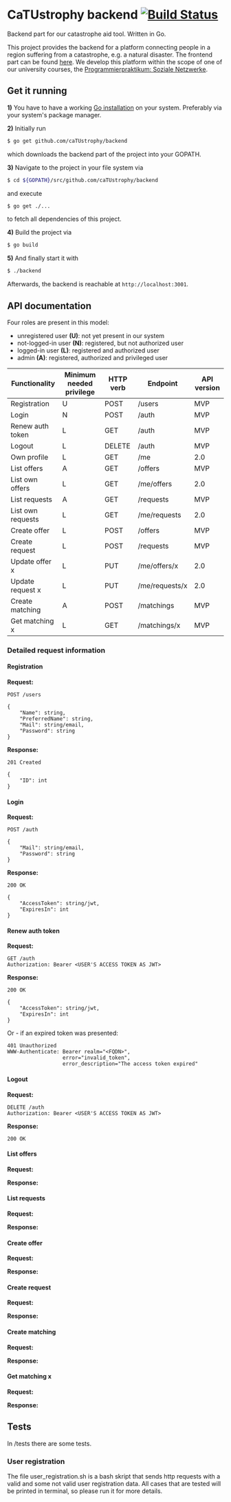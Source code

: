 # CaTUstrophy backend [![Build Status](https://travis-ci.org/caTUstrophy/backend.svg?branch=master)](https://travis-ci.org/caTUstrophy/backend)

Backend part for our catastrophe aid tool. Written in Go.

This project provides the backend for a platform connecting people in a region suffering from a catastrophe, e.g. a natural disaster. The frontend part can be found [here](https://github.com/caTUstrophy/frontend). We develop this platform within the scope of one of our university courses, the [Programmierpraktikum: Soziale Netzwerke](https://www.cit.tu-berlin.de/menue/teaching/sommersemester_16/programmierpraktikum_soziale_netzwerke_ppsn/).

## Get it running

**1)** You have to have a working [Go installation](https://golang.org/doc/install) on your system. Preferably via your system's package manager.

**2)** Initially run
```bash
$ go get github.com/caTUstrophy/backend
```
which downloads the backend part of the project into your GOPATH.

**3)** Navigate to the project in your file system via
```bash
$ cd ${GOPATH}/src/github.com/caTUstrophy/backend
```
and execute
```bash
$ go get ./...
```
to fetch all dependencies of this project.

**4)** Build the project via
```bash
$ go build
```

**5)** And finally start it with
```bash
$ ./backend
```

Afterwards, the backend is reachable at `http://localhost:3001`.


## API documentation

Four roles are present in this model:
* unregistered user **(U)**: not yet present in our system
* not-logged-in user **(N)**: registered, but not authorized user
* logged-in user **(L)**: registered and authorized user
* admin **(A)**: registered, authorized and privileged user

| Functionality     | Minimum needed privilege | HTTP verb | Endpoint       | API version |
| ----------------- | ------------------------ | --------- | -------------- | ----------- |
| Registration      | U                        | POST      | /users         | MVP         |
| Login             | N                        | POST      | /auth          | MVP         |
| Renew auth token  | L                        | GET       | /auth          | MVP         |
| Logout            | L                        | DELETE    | /auth          | MVP         |
| Own profile       | L                        | GET       | /me            | 2.0         |
| List offers       | A                        | GET       | /offers        | MVP         |
| List own offers   | L                        | GET       | /me/offers     | 2.0         |
| List requests     | A                        | GET       | /requests      | MVP         |
| List own requests | L                        | GET       | /me/requests   | 2.0         |
| Create offer      | L                        | POST      | /offers        | MVP         |
| Create request    | L                        | POST      | /requests      | MVP         |
| Update offer x    | L                        | PUT       | /me/offers/x   | 2.0         |
| Update request x  | L                        | PUT       | /me/requests/x | 2.0         |
| Create matching   | A                        | POST      | /matchings     | MVP         |
| Get matching x    | L                        | GET       | /matchings/x   | MVP         |


### Detailed request information

#### Registration

**Request:**

```
POST /users

{
    "Name": string,
    "PreferredName": string,
    "Mail": string/email,
    "Password": string
}
```

**Response:**

```
201 Created

{
    "ID": int
}
```

#### Login

**Request:**

```
POST /auth

{
    "Mail": string/email,
    "Password": string
}
```

**Response:**

```
200 OK

{
    "AccessToken": string/jwt,
    "ExpiresIn": int
}
```

#### Renew auth token

**Request:**

```
GET /auth
Authorization: Bearer <USER'S ACCESS TOKEN AS JWT>
```

**Response:**

```
200 OK

{
    "AccessToken": string/jwt,
    "ExpiresIn": int
}
```

Or - if an expired token was presented:

```
401 Unauthorized
WWW-Authenticate: Bearer realm="<FQDN>",
                  error="invalid_token",
                  error_description="The access token expired"
```

#### Logout

**Request:**

```
DELETE /auth
Authorization: Bearer <USER'S ACCESS TOKEN AS JWT>
```

**Response:**

```
200 OK
```

#### List offers

**Request:**

**Response:**


#### List requests

**Request:**

**Response:**


#### Create offer

**Request:**

**Response:**


#### Create request

**Request:**

**Response:**


#### Create matching

**Request:**

**Response:**


#### Get matching x

**Request:**

**Response:**

## Tests

In /tests there are some tests.

### User registration
The file user_registration.sh is a bash skript that sends http requests with a valid and some not valid user registration data. All cases that are tested will be printed in terminal, so please run it for more details.
